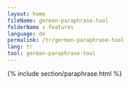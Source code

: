 ```yaml
---
layout: home
fileName: german-paraphrase-tool
folderName : features
language: de
permalink: /tr/german-paraphrase-tool
lang: tr
tool: german-paraphrase-tool
---
```

{% include section/paraphrase.html %}